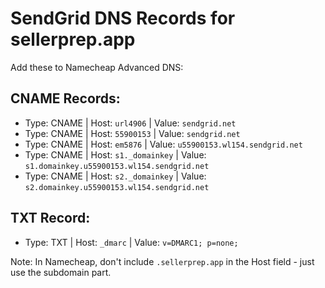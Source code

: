# SendGrid DNS Records for sellerprep.app

Add these to Namecheap Advanced DNS:

## CNAME Records:
- Type: CNAME | Host: `url4906` | Value: `sendgrid.net`
- Type: CNAME | Host: `55900153` | Value: `sendgrid.net`  
- Type: CNAME | Host: `em5876` | Value: `u55900153.wl154.sendgrid.net`
- Type: CNAME | Host: `s1._domainkey` | Value: `s1.domainkey.u55900153.wl154.sendgrid.net`
- Type: CNAME | Host: `s2._domainkey` | Value: `s2.domainkey.u55900153.wl154.sendgrid.net`

## TXT Record:
- Type: TXT | Host: `_dmarc` | Value: `v=DMARC1; p=none;`

Note: In Namecheap, don't include `.sellerprep.app` in the Host field - just use the subdomain part.